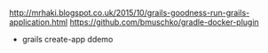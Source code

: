 
http://mrhaki.blogspot.co.uk/2015/10/grails-goodness-run-grails-application.html
https://github.com/bmuschko/gradle-docker-plugin

* grails create-app ddemo
